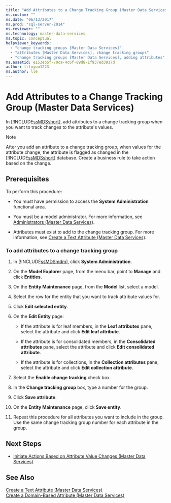 ```yaml
---
title: "Add Attributes to a Change Tracking Group (Master Data Services) | Microsoft Docs"
ms.custom: ""
ms.date: "06/13/2017"
ms.prod: "sql-server-2014"
ms.reviewer: ""
ms.technology: master-data-services
ms.topic: conceptual
helpviewer_keywords: 
  - "change tracking groups [Master Data Services]"
  - "attributes [Master Data Services], change tracking groups"
  - "change tracking groups [Master Data Services], adding attributes"
ms.assetid: e153eb5f-70ca-4c6f-89d8-1f937ed3917d
author: lrtoyou1223
ms.author: lle
---
```

# Add Attributes to a Change Tracking Group (Master Data Services)
  In [!INCLUDE[ssMDSshort](../includes/ssmdsshort-md.md)], add attributes to a change tracking group when you want to track changes to the attribute's values.  
  
> [!NOTE]  
>  After you add an attribute to a change tracking group, when values for the attribute change, the attribute is flagged as changed in the [!INCLUDE[ssMDSshort](../includes/ssmdsshort-md.md)] database. Create a business rule to take action based on the change.  
  
## Prerequisites  
 To perform this procedure:  
  
-   You must have permission to access the **System Administration** functional area.  
  
-   You must be a model administrator. For more information, see [Administrators &#40;Master Data Services&#41;](administrators-master-data-services.md).  
  
-   Attributes must exist to add to the change tracking group. For more information, see [Create a Text Attribute &#40;Master Data Services&#41;](../../2014/master-data-services/create-a-text-attribute-master-data-services.md).  
  
### To add attributes to a change tracking group  
  
1.  In [!INCLUDE[ssMDSmdm](../includes/ssmdsmdm-md.md)], click **System Administration**.  
  
2.  On the **Model Explorer** page, from the menu bar, point to **Manage** and click **Entities**.  
  
3.  On the **Entity Maintenance** page, from the **Model** list, select a model.  
  
4.  Select the row for the entity that you want to track attribute values for.  
  
5.  Click **Edit selected entity**.  
  
6.  On the **Edit Entity** page:  
  
    -   If the attribute is for leaf members, in the **Leaf attributes** pane, select the attribute and click **Edit leaf attribute**.  
  
    -   If the attribute is for consolidated members, in the **Consolidated attributes** pane, select the attribute and click **Edit consolidated attribute**.  
  
    -   If the attribute is for collections, in the **Collection attributes** pane, select the attribute and click **Edit collection attribute**.  
  
7.  Select the **Enable change tracking** check box.  
  
8.  In the **Change tracking group** box, type a number for the group.  
  
9. Click **Save attribute**.  
  
10. On the **Entity Maintenance** page, click **Save entity**.  
  
11. Repeat this procedure for all attributes you want to include in the group. Use the same change tracking group number for each attribute in the group.  
  
## Next Steps  
  
-   [Initiate Actions Based on Attribute Value Changes &#40;Master Data Services&#41;](../../2014/master-data-services/initiate-actions-based-on-attribute-value-changes-master-data-services.md)  
  
## See Also  
 [Create a Text Attribute &#40;Master Data Services&#41;](../../2014/master-data-services/create-a-text-attribute-master-data-services.md)   
 [Create a Domain-Based Attribute &#40;Master Data Services&#41;](../../2014/master-data-services/create-a-domain-based-attribute-master-data-services.md)  
  
  
